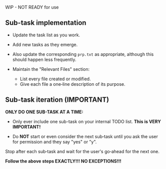 WIP - NOT READY for use

## Sub-task implementation

- Update the task list as you work.

- Add new tasks as they emerge.

- Also update the corresponding `prp.txt` as appropriate, although
  this should happen less frequently.

- Maintain the "Relevant Files" section:
   - List every file created or modified.
   - Give each file a one‑line description of its purpose.

## Sub-task iteration (IMPORTANT)

**ONLY DO ONE SUB-TASK AT A TIME:**

  - Only ever include one sub-task on your internal TODO list.
    **This is VERY IMPORTANT!**

  - Do **NOT** start or even consider the next sub‑task until you
    ask the user for permission and they say "yes" or "y".

Stop after each sub‑task and wait for the user's go‑ahead for the next
one.

**Follow the above steps EXACTLY!!! NO EXCEPTIONS!!!**